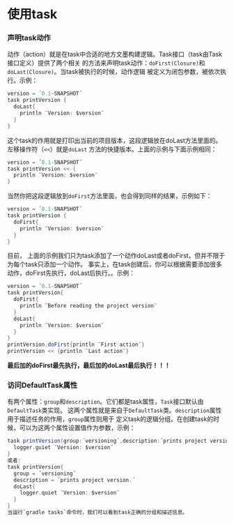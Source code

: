 使用task
========================
### 声明task动作
动作（action）就是在task中合适的地方文墨构建逻辑。Task接口（task由Task接口定义）提供了两个相关
的方法来声明task动作：`doFirst(Closure)`和`doLast(Closure)`。当task被执行的时候，动作逻辑
被定义为闭包参数，被依次执行。示例：
```gradle
version = ´0.1-SNAPSHOT´
task printVersion {
  doLast{
    println ¨Version: $version¨
  }
}
```
这个task的作用就是打印出当前的项目版本，这段逻辑放在doLast方法里面的。左移操作符（`<<`）就是`doLast`
方法的快捷版本。上面的示例与下面示例相同：
```gradle
version = ´0.1-SNAPSHOT´
task printVersion << {
  println ¨Version: $version¨
}
```
当然你把这段逻辑放到`doFirst`方法里面，也会得到同样的结果，示例如下：
```gradle
version = ´0.1-SNAPSHOT´
task printVersion {
  doFirst{
    println ¨Version: $version¨
  }
}
```
目前， 上面的示例我们只为task添加了一个动作doLast或者doFirst，但并不限于为每个task只添加一个动作。
事实上，在task创建后，你可以根据需要添加很多动作，doFirst先执行，doLast后执行。。示例：
```gradle
version = ´0.1-SNAPSHOT´
task printVersion{
  doFirst{
    println ¨Before reading the project version¨
  }
  doLast{
    println ¨Version: $version¨
  }
}
printVersion.doFirst{println ¨First action¨}
printVersion << {println ¨Last action¨}
```
**最后加的doFirst最先执行，最后加的doLast最后执行！！！**

### 访问DefaultTask属性
有两个属性：`group`和`description`。它们都是task属性，`Task`接口默认由`DefaultTask`类实现。
这两个属性就是来自于`DefaultTask`类。`description`属性用于描述任务的作用，`group`属性则用于
定义task的逻辑分组。在创建task的时候，可以为这两个属性设置值作为参数，示例：
```gradle
task printVersion(group:´versioning´,description:´prints project version.´) << {
  logger.guiet ¨Version: $version¨
}
或者:
task printVersion{
  group = ´versioning´
  description = ´prints project version.´
  doLast{
    logger.quiet ¨Version: $version¨
  }
}
当运行`gradle tasks`命令时，我们可以看到task正确的分组和描述信息。
```
